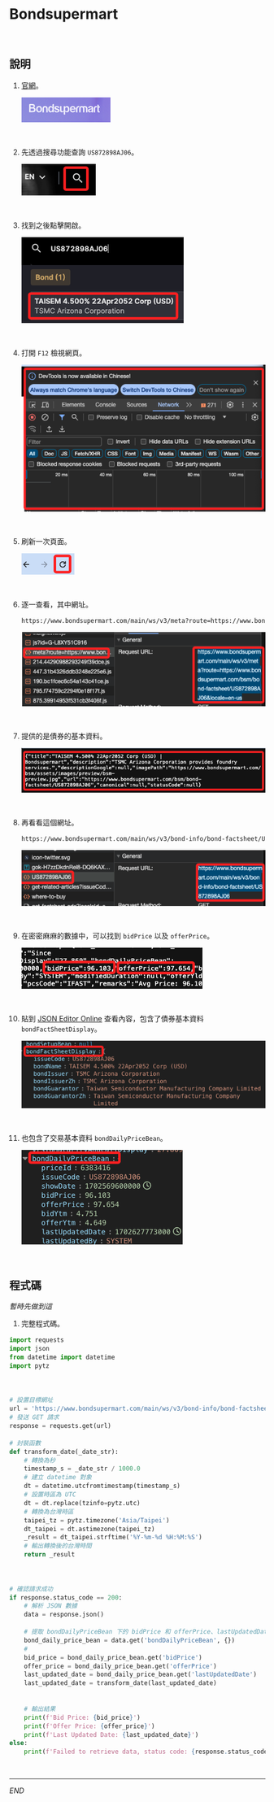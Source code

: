# Bondsupermart

<br>

## 說明

1. [官網](https://www.bondsupermart.com/bsm/)。

    ![](images/img_12.png)

<br>

2. 先透過搜尋功能查詢 `US872898AJ06`。

    ![](images/img_13.png)

<br>

3. 找到之後點擊開啟。

    ![](images/img_14.png)

<br>

4. 打開 `F12` 檢視網頁。

    ![](images/img_15.png)

<br>

5. 刷新一次頁面。

    ![](images/img_16.png)

<br>

6. 逐一查看，其中網址。

    ```txt
    https://www.bondsupermart.com/main/ws/v3/meta?route=https://www.bondsupermart.com/bsm/bond-factsheet/US872898AJ06&locale=en-us
    ```

    ![](images/img_18.png)

<br>

7. 提供的是債券的基本資料。

    ![](images/img_19.png)

<br>

8. 再看看這個網址。

    ```txt
    https://www.bondsupermart.com/main/ws/v3/bond-info/bond-factsheet/US872898AJ06
    ```

    ![](images/img_20.png)

<br>

9. 在密密麻麻的數據中，可以找到 `bidPrice` 以及 `offerPrice`。

    ![](images/img_17.png)

<br>

10. 貼到 [JSON Editor Online](https://jsoneditoronline.org/#left=local.hogiko&right=local.yorure) 查看內容，包含了債券基本資料 `bondFactSheetDisplay`。

    ![](images/img_21.png)

<br>

11. 也包含了交易基本資料 `bondDailyPriceBean`。

    ![](images/img_22.png)

<br>

## 程式碼

_暫時先做到這_

1. 完整程式碼。

```python
import requests
import json
from datetime import datetime
import pytz



# 設置目標網址
url = 'https://www.bondsupermart.com/main/ws/v3/bond-info/bond-factsheet/US872898AJ06'
# 發送 GET 請求
response = requests.get(url)

# 封裝函數
def transform_date(_date_str):
    # 轉換為秒
    timestamp_s = _date_str / 1000.0
    # 建立 datetime 對象
    dt = datetime.utcfromtimestamp(timestamp_s)
    # 設置時區為 UTC
    dt = dt.replace(tzinfo=pytz.utc)
    # 轉換為台灣時區
    taipei_tz = pytz.timezone('Asia/Taipei')
    dt_taipei = dt.astimezone(taipei_tz)
    _result = dt_taipei.strftime('%Y-%m-%d %H:%M:%S')
    # 輸出轉換後的台灣時間
    return _result



# 確認請求成功
if response.status_code == 200:
    # 解析 JSON 數據
    data = response.json()

    # 提取 bondDailyPriceBean 下的 bidPrice 和 offerPrice、lastUpdatedDate
    bond_daily_price_bean = data.get('bondDailyPriceBean', {})
    #
    bid_price = bond_daily_price_bean.get('bidPrice')
    offer_price = bond_daily_price_bean.get('offerPrice')
    last_updated_date = bond_daily_price_bean.get('lastUpdatedDate')
    last_updated_date = transform_date(last_updated_date)


    # 輸出結果
    print(f'Bid Price: {bid_price}')
    print(f'Offer Price: {offer_price}')
    print(f'Last Updated Date: {last_updated_date}')
else:
    print(f'Failed to retrieve data, status code: {response.status_code}')
```

<br>

___

_END_